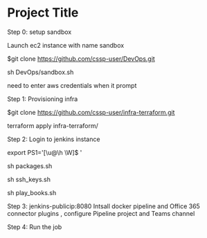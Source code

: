 # Project Title

Step 0: setup sandbox

Launch ec2 instance with name sandbox

$git clone https://github.com/cssp-user/DevOps.git

sh DevOps/sandbox.sh

need to enter aws credentials when it prompt


Step 1: Provisioning infra

$git clone https://github.com/cssp-user/infra-terraform.git

terraform apply infra-terraform/

Step 2: Login to jenkins instance

export PS1='[\u@\h \W]\$ ' 

sh packages.sh

sh ssh_keys.sh

sh play_books.sh


Step 3: jenkins-publicip:8080
Intsall docker pipeline and Office 365 connector plugins , configure Pipeline project and Teams channel



Step 4: Run the job




